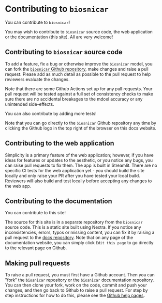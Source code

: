 # Contributing to `biosnicar`

You can contribute to `biosnicar`!

You may wish to contribute to `biosnicar` source code, the web application or the documentation (this site). All are very welcome!

## Contributing to `biosnicar` source code

To add a feature, fix a bug or otherwise improve the `biosnicar` model, you can fork the [`biosnicar` Github repository](https://github.com/jmcook1186/biosnicar-py), make changes and raise a pull request. Please add as much detail as possible to the pull request to help reviewers evaluate the changes.

Note that there are some Github Actions set up for any pull requests. Your pull request will be tested against a full set of consistency checks to make sure there are no accidental breakages to the mdoel accuracy or any unintended side-effects.

You can also contribute by adding more tests!

Note that you can go directly to the `biosnicar` Github repository any time by clicking the Github logo in the top right of the browser on this docs website.

## Contributing to the web application

Simplicity is a primary feature of the web application; however, if you have ideas for features or updates to the aesthetic, or you notice any bugs, you can raise pull requests to fix them. The app is built in Streamlit. There are no specific CI tests for the web application yet - you should build the site locally and only raise your PR after you have tested your lcoal build. Reviewers will also build and test locally before accepting any changes to the web app.


## Contributing to the documentation

You can contribute to this site!

The source for this site is in a separate repository from the `biosnicar` source code. This is a static site built using Nextra. If you notice any inconsistencies, errors, typos or missing content, you can fix it by raising a pull request to the [docs repository](https://github.com/jmcook1186/biosnicar-website). Note that on any page of the documentation website, you can simply click `Edit this page` to go directly to the relevant page on Github.


## Making pull requests

To raise a pull request, you must first have a Github account. Then you can "fork" the `biosnicar` repository or the `biosnicar` documentation repository. You can then clone your fork, work on the code, commit and push your changes, and then go back to Github to raise a pull request. For step by step instructions for how to do this, please see the [Github help pages](https://docs.github.com/en/pull-requests/collaborating-with-pull-requests/proposing-changes-to-your-work-with-pull-requests/creating-a-pull-request).

